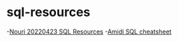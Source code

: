 # sql-resources
-[Nouri 20220423 SQL Resources](https://www.linkedin.com/posts/stevenouri_sql-joins-ugcPost-6923809426126626816-Vs7C?utm_source=linkedin_share&utm_medium=ios_app)
-[Amidi SQL cheatsheet](https://www.mit.edu/~amidi/teaching/data-science-tools/study-guide/data-retrieval-with-sql)

